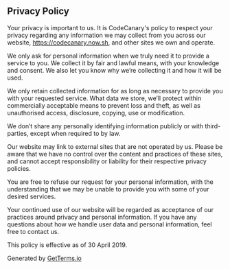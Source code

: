 <h2>Privacy Policy</h2>
<p>Your privacy is important to us. It is CodeCanary's policy to respect your privacy regarding any information we may collect from you across our website, <a href="https://codecanary.now.sh">https://codecanary.now.sh</a>, and other sites we own and operate.</p>
<p>We only ask for personal information when we truly need it to provide a service to you. We collect it by fair and lawful means, with your knowledge and consent. We also let you know why we’re collecting it and how it will be used.</p>
<p>We only retain collected information for as long as necessary to provide you with your requested service. What data we store, we’ll protect within commercially acceptable means to prevent loss and theft, as well as unauthorised access, disclosure, copying, use or modification.</p>
<p>We don’t share any personally identifying information publicly or with third-parties, except when required to by law.</p>
<p>Our website may link to external sites that are not operated by us. Please be aware that we have no control over the content and practices of these sites, and cannot accept responsibility or liability for their respective privacy policies.</p>
<p>You are free to refuse our request for your personal information, with the understanding that we may be unable to provide you with some of your desired services.</p>
<p>Your continued use of our website will be regarded as acceptance of our practices around privacy and personal information. If you have any questions about how we handle user data and personal information, feel free to contact us.</p>
<p>This policy is effective as of 30 April 2019.</p>
<p>Generated by <a title="Privacy Policy Template Generator" href="https://getterms.io/">GetTerms.io</a></p>
